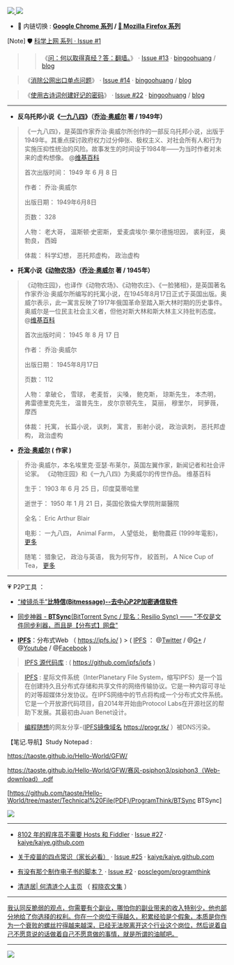 <p>
  <a href="https://github.com/taoste/taoste.github.io/issues/1" title="[Note] : 🛡️ 科学上网 / hosts · Issue #1 · taoste/taoste.github.io">
  <img src="https://img.shields.io/badge/科学上网-拯救智商-brightgreen.svg"/> </a>
  <a href="https://github.com/taoste/Hello-World/tree/master/GFW" title="[Note] : 🛡️ 科学上网-拯救智商"> 
  <img src="https://img.shields.io/badge/戒急用忍-苦撑待变-brightgreen.svg"/></a>
</p>

- 🔄 内链切换 : **[Google Chrome 系列](https://github.com/taoste/Hello-World/tree/master/Tools/Google%20Chrome) / 
[🦊 Mozilla Firefox 系列](https://github.com/taoste/Hello-World/tree/master/Tools/Mozilla%20Firefox)**


[Note] 🛡️ [科学上网 系列 · Issue #1](https://github.com/taoste/taoste.github.io/issues/1) 

 >> 《[问：何以取得真经？答：翻墙。](https://github.com/bingoohuang/blog/issues/13)》 · [Issue #13](https://github.com/bingoohuang/blog/issues/13) · [bingoohuang](https://github.com/bingoohuang/) / [blog](https://github.com/bingoohuang/blog/)  
 
> 《[消除公网出口单点问题](https://github.com/bingoohuang/blog/issues/14)》 ·  [Issue #14](https://github.com/bingoohuang/blog/issues/14) · [bingoohuang](https://github.com/bingoohuang/) / [blog](https://github.com/bingoohuang/blog/)

> 《[使用古诗词创建好记的密码](https://github.com/bingoohuang/blog/issues/22)》 ·  [Issue #22](https://github.com/bingoohuang/blog/issues/22) · [bingoohuang](https://github.com/bingoohuang/) / [blog](https://github.com/bingoohuang/blog/)

-------------------------------------------------------------------

- **反乌托邦小说《[一九八四](https://zh.wikipedia.org/zh-cn/%E4%B8%80%E4%B9%9D%E5%85%AB%E5%9B%9B)》（[乔治·奥威尔](https://zh.wikipedia.org/zh-hans/%E4%B9%94%E6%B2%BB%C2%B7%E5%A5%A5%E5%A8%81%E5%B0%94) 著 / 1949年）**

> 《一九八四》，是英国作家乔治·奥威尔所创作的一部反乌托邦小说，出版于1949年。其重点探讨政府权力过分伸张、极权主义、对社会所有人和行为实施压抑性统治的风险。故事发生的时间设于1984年——为当时作者对未来的虚构想像。 @[维基百科](https://zh.wikipedia.org/zh-cn/%E4%B8%80%E4%B9%9D%E5%85%AB%E5%9B%9B)
> 
> 首次出版时间： 1949 年 6 月 8 日
> 
> 作者： 乔治·奥威尔
> 
> 出版日期： 1949年6月8日
> 
> 页数： 328
> 
> 人物： 老大哥， 温斯顿·史密斯， 爱麦虞埃尔·果尔德施坦因， 裘利亚， 奥勃良， 西姆
> 
> 体裁： 科学幻想， 恶托邦虚构， 政治虚构

- **托寓小说《[动物农场](https://zh.wikipedia.org/zh-hans/%E5%8A%A8%E7%89%A9%E5%BA%84%E5%9B%AD)》（[乔治·奥威尔](https://zh.wikipedia.org/zh-hans/%E4%B9%94%E6%B2%BB%C2%B7%E5%A5%A5%E5%A8%81%E5%B0%94) 著  / 1945年）**

> 《动物庄园》，也译作《动物农场》、《动物农庄》、《一脸猪相》，是英国著名作家乔治·奥威尔所编写的托寓小说，在1945年8月17日正式于英国出版。奥威尔表示，此一寓言反映了1917年俄国革命至踏入斯大林时期的历史事件。奥威尔是一位民主社会主义者，但他对斯大林和斯大林主义持批判态度。  @[维基百科](https://zh.wikipedia.org/zh-hans/%E5%8A%A8%E7%89%A9%E5%BA%84%E5%9B%AD)
> 
> 首次出版时间： 1945 年 8 月 17 日
> 
> 作者： 乔治·奥威尔
> 
> 出版日期： 1945年8月17日
> 
> 页数： 112
> 
> 人物： 拿破仑， 雪球， 老麦哲， 尖嗓， 鲍克斯， 琼斯先生， 本杰明， 弗雷德里克先生， 温普先生， 皮尔京顿先生， 莫丽， 穆里尔， 珂萝薇， 摩西
> 
> 体裁： 托寓， 长篇小说， 讽刺， 寓言， 影射小说， 政治讽刺， 恶托邦虚构， 政治虚构

- **[乔治·奥威尔](https://zh.wikipedia.org/zh-hans/%E4%B9%94%E6%B2%BB%C2%B7%E5%A5%A5%E5%A8%81%E5%B0%94) ( 作家 )**
> 乔治·奥威尔，本名埃里克·亚瑟·布莱尔，英国左翼作家，新闻记者和社会评论家。 《动物庄园》和《一九八四》为奥威尔的传世作品。 维基百科
> 
> 生于： 1903 年 6 月 25 日，印度莫蒂哈里
> 
> 逝世于： 1950 年 1 月 21 日，英国伦敦倫大學院附屬醫院
> 
> 全名： Eric Arthur Blair
> 
> 电影： 一九八四， Animal Farm， 人望低处， 動物農莊 (1999年電影)， [更多](https://www.google.com/search?hl=zh_CN&q=%E4%B9%94%E6%B2%BB%C2%B7%E5%A5%A5%E5%A8%81%E5%B0%94+%E7%94%B5%E5%BD%B1&stick=H4sIAAAAAAAAAOPgE-LQz9U3MDZJKtaSyE620i9IzS_ISQVSRcX5eVa5-WWZqcWLWCWe7JzybNPuQ9ufLl36dEXj0w1TFJ5P2fp070YAR-A1pkEAAAA&sa=X&ved=2ahUKEwiYvtuJ-vLjAhVHZt4KHcaqAFwQ44YBKAUwGnoECA0QFg)
> 
> 随笔： 猎象记， 政治与英语， 我为何写作， 絞首刑， A Nice Cup of Tea， [更多](https://www.google.com/search?hl=zh_CN&q=%E4%B9%94%E6%B2%BB%C2%B7%E5%A5%A5%E5%A8%81%E5%B0%94+%E9%9A%8F%E7%AC%94&stick=H4sIAAAAAAAAAAFGALn_CA4SCC9tLzAzNGJzKh1odzovY29sbGVjdGlvbi9hdXRob3JzOmVzc2F5c6IFGOS5lOayu8K35aWl5aiB5bCUIOmaj-eslHNe3KVGAAAA&sa=X&ved=2ahUKEwiYvtuJ-vLjAhVHZt4KHcaqAFwQ44YBKAYwG3oECA0QHw)

-------------------------------------------------------------------

 💗  P2P工具 ：
 
- [“棱镜杀手”**比特信(Bitmessage)--去中心P2P加密通信软件**](https://github.com/taoste/Hello-World/tree/master/Tools/P2P%E5%B7%A5%E5%85%B7) 

- [同步神器 - **BTSync**(BitTorrent Sync / 现名：Resilio Sync) —— "不仅是文件同步利器，而且是【分布式】网盘"](https://github.com/taoste/Hello-World/tree/master/Technical%20File(PDF)/ProgramThink/BTSync) 
 
 - [**IPFS**](https://ipfs.io/)：分布式Web （ https://ipfs.io/ ) > ( [IPFS](https://ipfs.io/) ： @[Twitter](https://twitter.com/ipfsbot) / @[G+](https://plus.google.com/108638684245894749879) / @[Youtube](https://www.youtube.com/channel/UCdjsUXJ3QawK4O5L1kqqsew) / @[Facebook](https://www.facebook.com/sharer/sharer.php?u=https://ipfs.io) )
 
>  [IPFS 源代码库](https://github.com/ipfs/ipfs) :	( https://github.com/ipfs/ipfs )

>  [IPFS](https://zh.wikipedia.org/zh-hans/%E6%98%9F%E9%99%85%E6%96%87%E4%BB%B6%E7%B3%BB%E7%BB%9F) : 星际文件系统（InterPlanetary File System，缩写IPFS）是一个旨在创建持久且分布式存储和共享文件的网络传输协议。它是一种内容可寻址的对等超媒体分发协议。在IPFS网络中的节点将构成一个分布式文件系统。它是一个开放源代码项目，自2014年开始由Protocol Labs在开源社区的帮助下发展。其最初由Juan Benet设计。

> [编程随想](https://program-think.blogspot.com/)的网友分享-([IPFS镜像域名](https://progr.tk/) https://progr.tk/ ）被DNS污染。
 
【笔记.导航】Study Notepad :

https://taoste.github.io/Hello-World/GFW/

https://taoste.github.io/Hello-World/GFW/赛风-psiphon3/psiphon3（Web-download）.pdf

[https://github.com/taoste/Hello-World/tree/master/Technical%20File(PDF)/ProgramThink/BTSync BTSync]

<img src="httphttps://github.com/taoste/Hello-World/blob/master/GFW/%E8%BF%91%E8%A7%86%E7%9C%BC%E7%9A%84%E6%88%90%E5%9B%A0.jpg?raw=true"/>

------------------------

- [8102 年的程序员不需要 Hosts 和 Fiddler](https://github.com/kaiye/kaiye.github.com/issues/27) · [Issue #27](https://github.com/kaiye/kaiye.github.com/issues/27) · [kaiye/kaiye.github.com](https://github.com/kaiye/kaiye.github.com/)

- [关于疫苗的四点常识（家长必看）](https://github.com/kaiye/kaiye.github.com/issues/25) · [Issue #25](https://github.com/kaiye/kaiye.github.com/issues/25) · [kaiye/kaiye.github.com](https://github.com/kaiye/kaiye.github.com/)

- [有没有那个制作电子书的脚本？](https://github.com/posclegom/programthink/issues/2) · [Issue #2](https://github.com/posclegom/programthink/issues/2) · [posclegom/programthink](https://github.com/posclegom/programthink/issues/2)

- [清涟居| 何清涟个人主页](https://heqinglian.net/) （ [程晓农文集](https://heqinglian.net/%E7%A8%8B%E6%99%93%E5%86%9C%E6%96%87%E9%9B%86/) ）
-------------------------------------------------------------------------------

<a href="https://twitter.com/0792z/status/1150922079761522689">我认同反脆弱的观点，你需要有个副业，哪怕你的副业带来的收入特别少，他也部分地给了你选择的权利。你在一个岗位干得越久，积累经验是个假象，本质是你作为一个衰败的螺丝拧得越来越深，已经无法脱离开这个行业这个岗位，然后说着自己不愿意说的话做着自己不愿意做的事情，就是所谓的油腻吧。</a>

-------------------------------------------------------------------------------

<a href="https://www.ifanr.com/1243279" title="3000 人死亡，交通完全瘫痪，被黑客攻击的联网汽车可能带来灾难性的后果 | 爱范儿 --->这就像多米诺骨牌一样，只要一张牌倒下，随着而来的就是所有牌的倒下。何况这次，倒下的可是 20% 的「牌」。"><img src="https://camo.githubusercontent.com/f38e18bb67088e68aa3caee2160bf0daacbe7329/68747470733a2f2f73332e6966616e722e636f6d2f77702d636f6e74656e742f75706c6f6164732f323031392f30382f744f315754566e2e6769663f7261773d74727565?raw=true"/></a>
